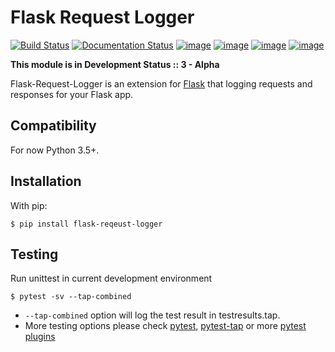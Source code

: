 Flask Request Logger
====================
[![Build Status](https://img.shields.io/travis/BbsonLin/flask-request-logger.svg?style=flat-square)](https://travis-ci.org/BbsonLin/flask-request-logger)
[![Documentation Status](https://img.shields.io/readthedocs/flask-request-logger/latest.svg?style=flat-square)](https://flask-request-logger.readthedocs.io/en/latest/)
[![image](https://img.shields.io/pypi/v/flask-request-logger.svg?style=flat-square)](https://pypi.org/project/flask-request-logger/)
[![image](https://img.shields.io/pypi/status/flask-request-logger.svg?style=flat-square)](https://pypi.org/project/flask-request-logger/)
[![image](https://img.shields.io/pypi/l/flask-request-logger.svg?style=flat-square)](https://pypi.org/project/flask-request-logger/)
[![image](https://img.shields.io/pypi/pyversions/flask-request-logger.svg?style=flat-square)](https://pypi.org/project/flask-request-logger/)


**This module is in Development Status :: 3 - Alpha**

Flask-Request-Logger is an extension for [Flask](http://flask.pocoo.org/) that logging requests and responses for your Flask app.

Compatibility
-------------

For now Python 3.5+.

Installation
------------

With pip:
```
$ pip install flask-reqeust-logger
```

Testing
-------

Run unittest in current development environment
```
$ pytest -sv --tap-combined
```
* `--tap-combined` option will log the test result in testresults.tap.  
* More testing options please check [pytest](https://github.com/pytest-dev/pytest/), [pytest-tap](https://github.com/python-tap/pytest-tap) or more [pytest plugins](http://plugincompat.herokuapp.com/)
